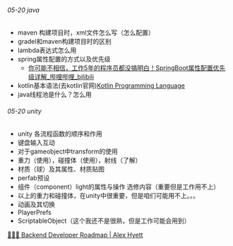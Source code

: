 ###### 05-20 java
- maven 构建项目时，xml文件怎么写（怎么配置）
- gradel和maven构建项目时的区别
- lambda表达式怎么用
- spring属性配置的方式以及优先级
	- [你可能不相信，工作5年的程序员都没搞明白！SpringBoot属性配置优先级详解\_哔哩哔哩\_bilibili](https://www.bilibili.com/video/BV1744y1y7uH/?spm_id_from=333.880.my_history.page.click)
- kotlin基本语法(去kotlin官网)[Kotlin Programming Language](https://kotlinlang.org/)
- java线程池是什么？怎么用

###### 05-20 unity
- unity 各流程函数的顺序和作用
- 键盘输入互动
- 对于gameobject中transform的使用
- 重力（使用），碰撞体（使用），射线（了解）
- 材质（球）及其属性、材质贴图
- perfab预设
- 组件（component）light的属性与操作
选修内容（重要但是工作用不上）
- 以上的重力和碰撞体，在unity中很重要，但是咱们可能用不上。。。
- 动画及其切换
- PlayerPrefs
- ScriptableObject（这个我还不是很熟，但是工作可能会用到）



[🧑🏻‍💻 Backend Developer Roadmap | Alex Hyett](https://www.alexhyett.com/backend-developer-roadmap/)